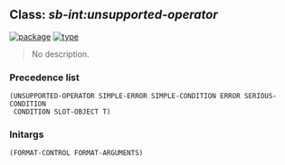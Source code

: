 ## Class: ***sb-int:unsupported-operator***
[![package](https://img.shields.io/badge/Package-SB--INT-5f9ea0.svg?style=social&colorA=999999)](../) [![type](https://img.shields.io/badge/Type-Class-5f9ea0.svg?style=social&colorA=999999)](../#class) 

> No description.

### Precedence list
```
(UNSUPPORTED-OPERATOR SIMPLE-ERROR SIMPLE-CONDITION ERROR SERIOUS-CONDITION
 CONDITION SLOT-OBJECT T)
```
### Initargs
```
(FORMAT-CONTROL FORMAT-ARGUMENTS)
```
